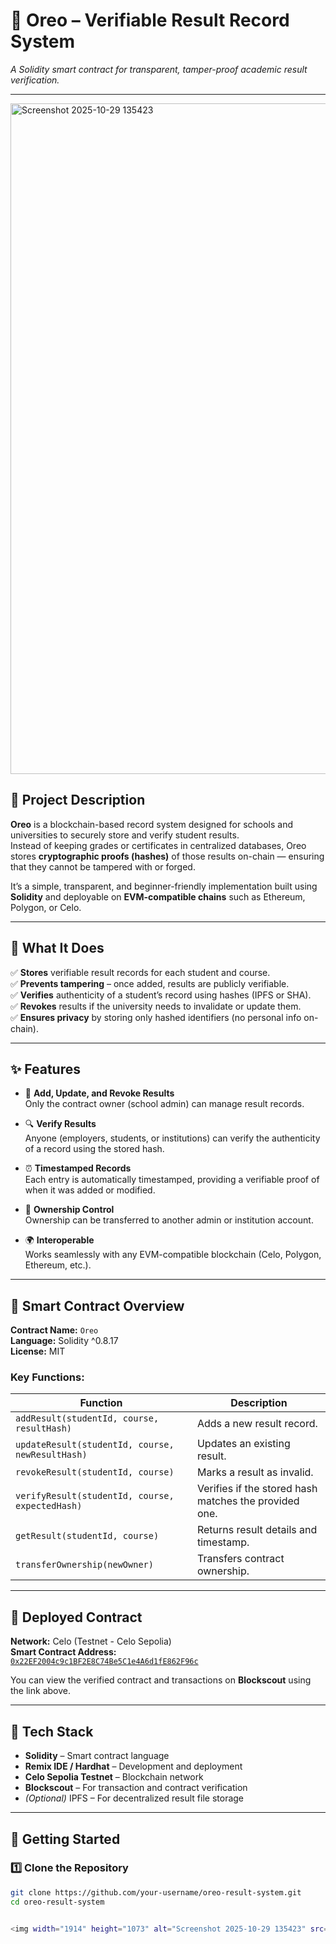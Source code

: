 # 🍪 Oreo – Verifiable Result Record System  
*A Solidity smart contract for transparent, tamper-proof academic result verification.*

---
<img width="1914" height="1073" alt="Screenshot 2025-10-29 135423" src="https://github.com/user-attachments/assets/649b7e66-2680-4754-b07a-1387470914fe" />

## 📖 Project Description

**Oreo** is a blockchain-based record system designed for schools and universities to securely store and verify student results.  
Instead of keeping grades or certificates in centralized databases, Oreo stores **cryptographic proofs (hashes)** of those results on-chain — ensuring that they cannot be tampered with or forged.

It’s a simple, transparent, and beginner-friendly implementation built using **Solidity** and deployable on **EVM-compatible chains** such as Ethereum, Polygon, or Celo.

---

## 🎯 What It Does

✅ **Stores** verifiable result records for each student and course.  
✅ **Prevents tampering** – once added, results are publicly verifiable.  
✅ **Verifies** authenticity of a student’s record using hashes (IPFS or SHA).  
✅ **Revokes** results if the university needs to invalidate or update them.  
✅ **Ensures privacy** by storing only hashed identifiers (no personal info on-chain).  

---

## ✨ Features

- 🧾 **Add, Update, and Revoke Results**  
  Only the contract owner (school admin) can manage result records.

- 🔍 **Verify Results**  
  Anyone (employers, students, or institutions) can verify the authenticity of a record using the stored hash.

- ⏰ **Timestamped Records**  
  Each entry is automatically timestamped, providing a verifiable proof of when it was added or modified.

- 🔐 **Ownership Control**  
  Ownership can be transferred to another admin or institution account.

- 🌍 **Interoperable**  
  Works seamlessly with any EVM-compatible blockchain (Celo, Polygon, Ethereum, etc.).

---

## 🧠 Smart Contract Overview

**Contract Name:** `Oreo`  
**Language:** Solidity ^0.8.17  
**License:** MIT  

### Key Functions:
| Function | Description |
|-----------|-------------|
| `addResult(studentId, course, resultHash)` | Adds a new result record. |
| `updateResult(studentId, course, newResultHash)` | Updates an existing result. |
| `revokeResult(studentId, course)` | Marks a result as invalid. |
| `verifyResult(studentId, course, expectedHash)` | Verifies if the stored hash matches the provided one. |
| `getResult(studentId, course)` | Returns result details and timestamp. |
| `transferOwnership(newOwner)` | Transfers contract ownership. |

---

## 🔗 Deployed Contract

**Network:** Celo (Testnet - Celo Sepolia)  
**Smart Contract Address:**  
[`0x22EF2004c9c1BF2E8C74Be5C1e4A6d1fE862F96c`](https://celo-sepolia.blockscout.com/address/0x22EF2004c9c1BF2E8C74Be5C1e4A6d1fE862F96c)

You can view the verified contract and transactions on **Blockscout** using the link above.

---

## 🧩 Tech Stack

- **Solidity** – Smart contract language  
- **Remix IDE / Hardhat** – Development and deployment  
- **Celo Sepolia Testnet** – Blockchain network  
- **Blockscout** – For transaction and contract verification  
- *(Optional)* IPFS – For decentralized result file storage

---

## 🚀 Getting Started

### 1️⃣ Clone the Repository
```bash
git clone https://github.com/your-username/oreo-result-system.git
cd oreo-result-system


<img width="1914" height="1073" alt="Screenshot 2025-10-29 135423" src="https://github.com/user-attachments/assets/4ef959b8-d3df-463a-818d-9141f2a5b0d4" />
